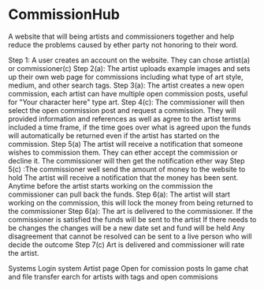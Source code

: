 # CommissionHub
A website that will being artists and commissioners together and help reduce the problems caused by ether party not honoring to their word.

Step 1: A user creates an account on the website.
  They can chose artist(a) or commissioner(c)
Step 2(a): The artist uploads example images and sets up their own web page for commissions including what type of art style, medium, and other search tags.
Step 3(a): The artist creates a new open commission, each artist can have multiple open commission posts, useful for "Your character here" type art.
Step 4(c): The commissioner will then select the open commission post and request a commission. 
  They will provided information and references as well as agree to the artist terms included a time frame, if the time goes over what is agreed upon the funds will automatically be returned even if the artist has started on the commission.
Step 5(a) The artist will receive a notification that someone wishes to commission them.
  They can ether accept the commission or decline it. The commissioner will then get the notification ether way
Step 5(c) :The commissioner well send the amount of money to the website to hold
  The artist will receive a notification that the money has been sent.
  Anytime before the artist starts working on the commission  the commissioner can pull back the funds.
Step 6(a): The artist will start working on the commission, this will lock the money from being returned to the commissioner
Step 6(a): The art is delivered to the commissioner.
  If the commissioner is satisfied the funds will be sent to the artist
  If there needs to be changes the changes will be a new date set and fund will be held
  Any disagreement that cannot be resolved can be sent to a live person who will decide the outcome
Step 7(c) Art is delivered and commissioner will rate the artist.
  
Systems
Login system
Artist page
Open for comission posts
In game chat and file transfer
earch for artists with tags and open commisions
